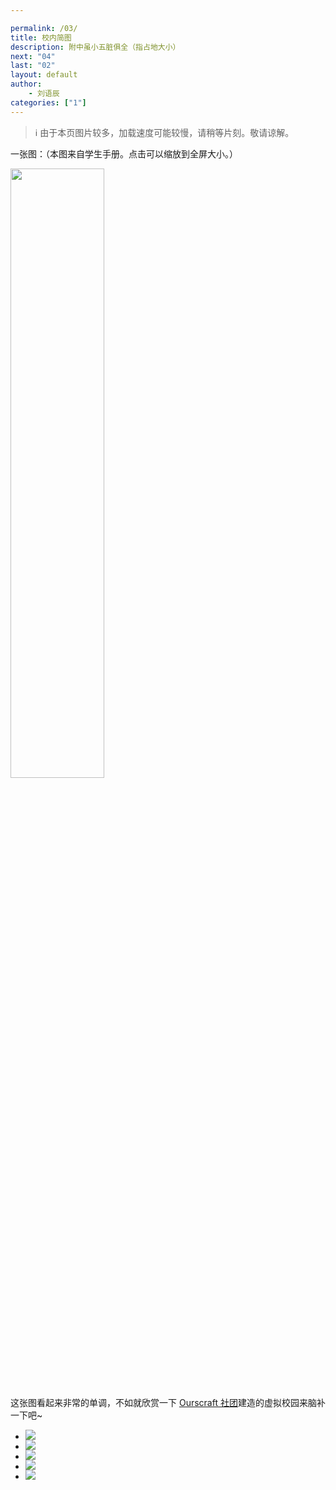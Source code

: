 ```yaml
---

permalink: /03/
title: 校内简图
description: 附中虽小五脏俱全（指占地大小）
next: "04"
last: "02"
layout: default
author:
    - 刘语辰
categories: ["1"]
---
```

<script>
    document.addEventListener('DOMContentLoaded', function() {
    var elems = document.querySelectorAll('.materialboxed');
    var elems2 = document.querySelectorAll('.slider');
    var instances = M.Materialbox.init(elems);
    var instances2 = M.Slider.init(elems2,{
      height: 500
    });

  });

</script>

> ℹ 由于本页图片较多，加载速度可能较慢，请稍等片刻。敬请谅解。

一张图：（本图来自学生手册。点击可以缩放到全屏大小。）

<img src="http://handbook.pkuschool.edu.cn/assets/images/gallery/dt1.png" style="width: 50%; min-width: 300px" class=" materialboxed">

这张图看起来非常的单调，不如就欣赏一下 [Ourscraft 社团](http://ourscraft.sxl.cn)建造的虚拟校园来脑补一下吧~

<div class="slider">
    <ul class="slides">
      <li>
        <img src="https://s2.ax1x.com/2019/07/28/eQEREV.png"> <!-- random image -->
        <div class="caption right-align">
        </div>
      </li>
      <li>
        <img src="https://s2.ax1x.com/2019/07/28/eQEf4U.png"> <!-- random image -->
        <div class="caption right-align">
        </div>
      </li>
      <li>
        <img src="https://s2.ax1x.com/2019/07/29/e8wO7d.png"> <!-- random image -->
        <div class="caption right-align">
        </div>
      </li>
      <li>
        <img src="https://s2.ax1x.com/2019/07/29/e8wvtI.png"> <!-- random image -->
        <div class="caption center-align">
        </div>
      </li>
      <li>
        <img src="https://s2.ax1x.com/2019/07/29/e8wjAA.png"> <!-- random image -->
        <div class="caption right-align">
        </div>
      </li>
    </ul>
  </div>